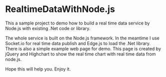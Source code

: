 RealtimeDataWithNode.js
=======================

This a sample project to demo how to build a real time data service by Node.js with existing .Net code or library.

The whole service is built on the Node.js framework. In the meantime I use Socket.io for real time data publish and 
Edge.js to load the .Net library. There is also a simple example web page for demo. This page is created by jQuery
and Highchart to show the real time chart with real time data from node.js.

Hope this will help you. Enjoy it.



